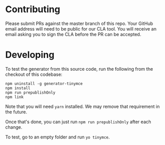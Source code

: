 # Contributing

Please submit PRs against the master branch of this repo. 
Your GitHub email address will need to be public for our CLA tool.
You will receive an email asking you to sign the CLA before the PR
can be accepted.

# Developing

To test the generator from this source code, run the following from the
checkout of this codebase:

    npm uninstall -g generator-tinymce
    npm install
    npm run prepublishOnly
    npm link

Note that you will need `yarn` installed. We may remove that requirement
in the future. 

Once that's done, you can just run `npm run prepublishOnly` after each 
change.

To test, go to an empty folder and run `yo tinymce`. 

